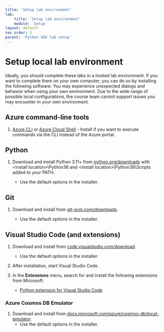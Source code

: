 ```yaml
---
title: 'Setup lab environment'
lab:
    title: 'Setup lab environment'
    module: 'Setup'
layout: default
nav_order: 2
parent: 'Python SDK lab setup'
---
```


# Setup local lab environment

Ideally, you should complete these labs in a hosted lab environment. If you want to complete them on your own computer, you can do so by installing the following software. You may experience unexpected dialogs and behavior when using your own environment. Due to the wide range of possible local configurations, the course team cannot support issues you may encounter in your own environment.

## Azure command-line tools

1. [Azure CLI](https://docs.microsoft.com/cli/azure/?view=azure-cli-latest) or [Azure Cloud Shell](https://shell.azure.com) - Install if you want to execute commands via the CLI instead of the Azure portal.

## Python

1. Download and install Python 3.11+ from [python.org/downloads] with \<install location\>\Python36 and \<install location>\Python36\Scripts added to your PATH.

    - Use the default options in the installer.

## Git

1. Download and install from [git-scm.com/downloads].

    - Use the default options in the installer.

## Visual Studio Code (and extensions)

1. Download and install from [code.visualstudio.com/download].

    - Use the default options in the installer.

1. After installation, start Visual Studio Code.

1. In the **Extensions** menu, search for and install the following extensions from Microsoft:

    - [Python extension for Visual Studio Code][marketplace.visualstudio.com/mms-python.python]

### Azure Cosmos DB Emulator

1. Download and install from [docs.microsoft.com/azure/cosmos-db/local-emulator].
    - Use the default options in the installer.

[docs.microsoft.com/azure/cosmos-db/local-emulator]: https://docs.microsoft.com/azure/cosmos-db/local-emulator#download-the-emulator
[code.visualstudio.com/download]: https://code.visualstudio.com/download
[git-scm.com/downloads]: https://git-scm.com/downloads
[python.org/downloads]: https://www.python.org/downloads/
[marketplace.visualstudio.com/mms-python.python]: https://marketplace.visualstudio.com/items?itemName=ms-python.python#overview
